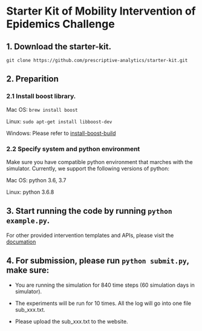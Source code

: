 # Starter Kit of Mobility Intervention of Epidemics Challenge

## 1. Download the starter-kit.

```
git clone https://github.com/prescriptive-analytics/starter-kit.git
```

## 2. Preparition

### 2.1 Install boost library.

Mac OS: `brew install boost`

Linux: `sudo apt-get install libboost-dev`

Windows: Please refer to [install-boost-build](https://www.boost.org/doc/libs/1_73_0/more/getting_started/windows.html#install-boost-build)

### 2.2 Specify system and python environment 

Make sure you have compatible python environment that marches with the simulator. Currently, we support the following versions of python:

Mac OS: python 3.6, 3.7

Linux: python 3.6.8


## 3. Start running the code by running `python example.py`.

For other provided intervention templates and APIs, please visit the [documation](https://hzw77-demo.readthedocs.io/en/latest/introduction.html)

## 4. For submission, please run `python submit.py`, make sure:

- You are running the simulation for 840 time steps (60 simulation days in simulator). 

- The experiments will be run for 10 times. All the log will go into one file sub_xxx.txt.

- Please upload the sub_xxx.txt to the website.
